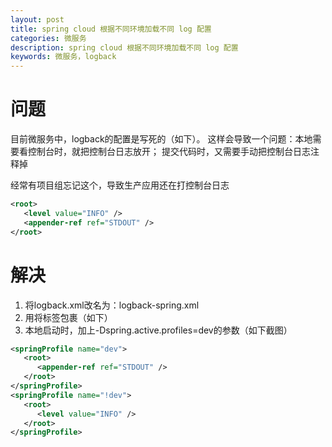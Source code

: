 ```yaml
---
layout: post
title: spring cloud 根据不同环境加载不同 log 配置
categories: 微服务
description: spring cloud 根据不同环境加载不同 log 配置
keywords: 微服务，logback
---
```


# 问题
目前微服务中，logback的配置是写死的（如下）。
这样会导致一个问题：本地需要看控制台时，就把控制台日志放开；
提交代码时，又需要手动把控制台日志注释掉

经常有项目组忘记这个，导致生产应用还在打控制台日志
``` xml
<root>
   <level value="INFO" />
   <appender-ref ref="STDOUT" />
</root>
```

# 解决
1. 将logback.xml改名为：logback-spring.xml
2. 用<springProfile>将<root>标签包裹（如下）
3. 本地启动时，加上-Dspring.active.profiles=dev的参数（如下截图）
``` xml
<springProfile name="dev">
   <root>
      <appender-ref ref="STDOUT" />
   </root>
</springProfile>
<springProfile name="!dev">
   <root>
      <level value="INFO" />
   </root>
</springProfile>
```
